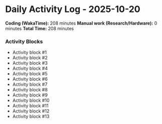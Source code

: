 # Daily Activity Log - 2025-10-20

**Coding (WakaTime):** 208 minutes
**Manual work (Research/Hardware):** 0 minutes
**Total Time:** 208 minutes

### Activity Blocks
- Activity block #1
- Activity block #2
- Activity block #3
- Activity block #4
- Activity block #5
- Activity block #6
- Activity block #7
- Activity block #8
- Activity block #9
- Activity block #10
- Activity block #11
- Activity block #12
- Activity block #13
